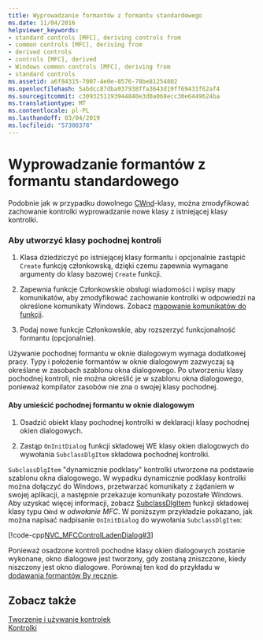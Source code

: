 ```yaml
---
title: Wyprowadzanie formantów z formantu standardowego
ms.date: 11/04/2016
helpviewer_keywords:
- standard controls [MFC], deriving controls from
- common controls [MFC], deriving from
- derived controls
- controls [MFC], derived
- Windows common controls [MFC], deriving from
- standard controls
ms.assetid: a6f84315-7007-4e0e-8576-78be81254802
ms.openlocfilehash: 5abdcc87dba937938ffa3643d19ff69431f62af4
ms.sourcegitcommit: c3093251193944840e3d0a068ecc30e6449624ba
ms.translationtype: MT
ms.contentlocale: pl-PL
ms.lasthandoff: 03/04/2019
ms.locfileid: "57300378"
---
```

# <a name="deriving-controls-from-a-standard-control"></a>Wyprowadzanie formantów z formantu standardowego

Podobnie jak w przypadku dowolnego [CWnd](../mfc/reference/cwnd-class.md)-klasy, można zmodyfikować zachowanie kontrolki wyprowadzanie nowe klasy z istniejącej klasy kontrolki.

### <a name="to-create-a-derived-control-class"></a>Aby utworzyć klasy pochodnej kontroli

1. Klasa dziedziczyć po istniejącej klasy formantu i opcjonalnie zastąpić `Create` funkcję członkowską, dzięki czemu zapewnia wymagane argumenty do klasy bazowej `Create` funkcji.

1. Zapewnia funkcje Członkowskie obsługi wiadomości i wpisy mapy komunikatów, aby zmodyfikować zachowanie kontrolki w odpowiedzi na określone komunikaty Windows. Zobacz [mapowanie komunikatów do funkcji](../mfc/reference/mapping-messages-to-functions.md).

1. Podaj nowe funkcje Członkowskie, aby rozszerzyć funkcjonalność formantu (opcjonalnie).

Używanie pochodnej formantu w oknie dialogowym wymaga dodatkowej pracy. Typy i położenie formantów w oknie dialogowym zazwyczaj są określane w zasobach szablonu okna dialogowego. Po utworzeniu klasy pochodnej kontroli, nie można określić je w szablonu okna dialogowego, ponieważ kompilator zasobów nie zna o swojej klasy pochodnej.

#### <a name="to-place-your-derived-control-in-a-dialog-box"></a>Aby umieścić pochodnej formantu w oknie dialogowym

1. Osadzić obiekt klasy pochodnej kontrolki w deklaracji klasy pochodnej okien dialogowych.

1. Zastąp `OnInitDialog` funkcji składowej WE klasy okien dialogowych do wywołania `SubclassDlgItem` składowa pochodnej kontrolki.

`SubclassDlgItem` "dynamicznie podklasy" kontrolki utworzone na podstawie szablonu okna dialogowego. W wypadku dynamicznie podklasy kontrolki można dołączyć do Windows, przetwarzać komunikaty z żądaniem w swojej aplikacji, a następnie przekazuje komunikaty pozostałe Windows. Aby uzyskać więcej informacji, zobacz [SubclassDlgItem](../mfc/reference/cwnd-class.md#subclassdlgitem) funkcji składowej klasy typu `CWnd` w *odwołanie MFC*. W poniższym przykładzie pokazano, jak można napisać nadpisanie `OnInitDialog` do wywołania `SubclassDlgItem`:

[!code-cpp[NVC_MFCControlLadenDialog#3](../mfc/codesnippet/cpp/deriving-controls-from-a-standard-control_1.cpp)]

Ponieważ osadzone kontroli pochodne klasy okien dialogowych zostanie wykonane, okno dialogowe jest tworzony, gdy zostaną zniszczone, kiedy niszczony jest okno dialogowe. Porównaj ten kod do przykładu w [dodawania formantów By ręcznie](../mfc/adding-controls-by-hand.md).

## <a name="see-also"></a>Zobacz także

[Tworzenie i używanie kontrolek](../mfc/making-and-using-controls.md)<br/>
[Kontrolki](../mfc/controls-mfc.md)
